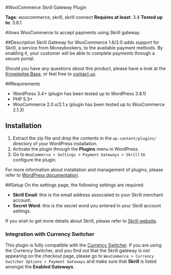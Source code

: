 #WooCommerce Skrill Gateway Plugin

**Tags**: woocommerce, skrill, skrill connect
**Requires at least**: 3.4
**Tested up to**: 3.8.1

Allows WooCommerce to accept payments using Skrill gateway.

##Description
Skrill Gateway for WooCommerce 1.6/2.0 adds support for Skrill, a service from Moneybookers, to the available payment methods. By enabling it, your customer will be able to complete payments through a secure portal.

Should you have any questions about this product, please have a look at the [Knowledge Base](https://aelia.freshdesk.com/support/solutions), or feel free to [contact us](http://dev.pathtoenlightenment.net/contact/).

##Requirements
* WordPress 3.4+ (plugin has been tested up to WordPress 3.8.1)
* PHP 5.3+
* WooCommerce 2.0.x/2.1.x (plugin has been tested up to WooCommerce 2.1.3)

Installation
---
1. Extract the zip file and drop the contents in the ```wp-content/plugins/``` directory of your WordPress installation.
2. Activate the plugin through the **Plugins** menu in WordPress.
3. Go to ```WooCommerce > Settings > Payment Gateways > Skrill``` to configure the plugin.

For more information about installation and management of plugins, please refer to [WordPress documentation](http://codex.wordpress.org/Managing_Plugins#Installing_Plugins).

##Setup
On the settings page, the following settings are required:

* **Skrill Email**: this is the email address associated to your Skrill merchant account.
* **Secret Word**: this is the secret word you entered in your Skrill account settings.

If you wish to get more details about Skrill, please refer to [Skrill website](http://www.skrill.com/).

### Integration with Currency Switcher
This plugin is fully compatible with the [Currency Switcher](dev.pathtoenlightenment.net/shop/currency-switcher-woocommerce/). If you are using the Currency Switcher, and you find out that the Skrill gateway is not appearing on the checkout page, please go to ```WooCommerce > Currency Switcher Options > Payment Gateways``` and make sure that **Skrill** is listed amongst the **Enabled Gateways**.
